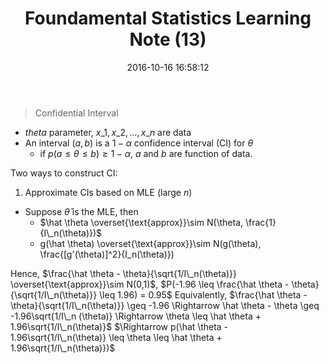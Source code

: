 ﻿---
title: Foundamental Statistics Learning Note (13)
date: 2016-10-16 16:58:12
tags:
 - Probability
 - Statistics
categories: 统计
---

> Confidential Interval

<!---more--->

 - $theta$ parameter, $x\_1,x\_2,\dots,x\_n$ are data 
 - An interval $(a,b)$ is a $1-\alpha$ confidence interval (CI) for $\theta$ 
   * if $p(a\leq \theta \leq b)\geq 1-\alpha$, $a$ and $b$ are function of data.

Two ways to construct CI:
 1. Approximate CIs based on MLE (large $n$)
   - Suppose $\hat \theta$ is the MLE, then
      * $\hat \theta \overset{\text{approx}}\sim N(\theta, \frac{1}{I\_n(\theta)})$
      * g(\hat \theta) \overset{\text{approx}}\sim N(g(\theta), \frac{[g'(\theta)]^2}{I\_n(\theta)})

Hence, $\frac{\hat \theta - \theta}{\sqrt{1/I\_n(\theta)}} \overset{\text{approx}}\sim N(0,1)$, $P(-1.96 \leq \frac{\hat \theta - \theta}{\sqrt{1/I\_n(\theta)}} \leq 1.96) = 0.95$
Equivalently, $\frac{\hat \theta - \theta}{\sqrt{1/I\_n(\theta)}} \geq -1.96 \Rightarrow \hat \theta - \theta \geq -1.96\sqrt{1/I\_n (\theta)} \Rightarrow \theta \leq \hat \theta + 1.96\sqrt{1/I\_n(\theta)}$
$\Rightarrow p(\hat \theta - 1.96\sqrt{1/I\_n(\theta)} \leq \theta \leq \hat \theta + 1.96\sqrt{1/I\_n(\theta)})$